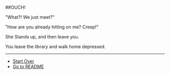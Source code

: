 ##OUCH!

"What?! We just meet?"  
  
"How are you already hitting on me? Creep!"  
  
She Stands up, and then leave you.  
  
You leave the library and walk home depressed.

---
* [Start Over](../start/start.md)
* [Go to README](../README.md)